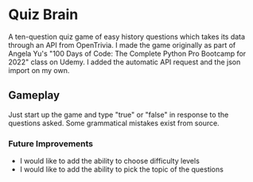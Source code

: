 # Quiz Brain
A ten-question quiz game of easy history questions which takes its data through an API from OpenTrivia. I made the game originally 
as part of Angela Yu's "100 Days of Code: The Complete Python Pro Bootcamp for 2022" class on Udemy. I added the automatic API 
request and the json import on my own.

## Gameplay
Just start up the game and type "true" or "false" in response to the questions asked. Some grammatical mistakes exist from source.

### Future Improvements
* I would like to add the ability to choose difficulty levels
* I would like to add the ability to pick the topic of the questions
